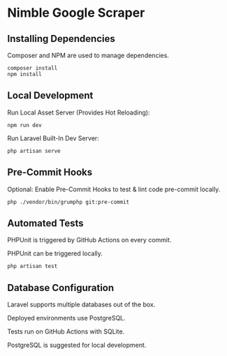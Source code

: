 # Nimble Google Scraper

## Installing Dependencies

Composer and NPM are used to manage dependencies.

```
composer install
npm install
```

## Local Development

Run Local Asset Server (Provides Hot Reloading):

```
npm run dev
```

Run Laravel Built-In Dev Server:

```
php artisan serve
```

## Pre-Commit Hooks

Optional: Enable Pre-Commit Hooks to test & lint code pre-commit locally.

`php ./vendor/bin/grumphp git:pre-commit`

## Automated Tests

PHPUnit is triggered by GitHub Actions on every commit.

PHPUnit can be triggered locally.

`php artisan test`

## Database Configuration

Laravel supports multiple databases out of the box.

Deployed environments use PostgreSQL.

Tests run on GitHub Actions with SQLite.

PostgreSQL is suggested for local development.